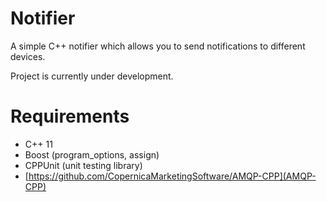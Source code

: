 Notifier
========

A simple C++ notifier which allows you to send notifications to different devices.

Project is currently under development.

Requirements
============

  - C++ 11
  - Boost (program_options, assign)
  - CPPUnit (unit testing library)
  - [https://github.com/CopernicaMarketingSoftware/AMQP-CPP](AMQP-CPP)
